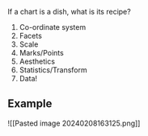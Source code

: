 If a chart is a dish, what is its recipe?

1. Co-ordinate system
2. Facets
3. Scale
4. Marks/Points
5. Aesthetics
6. Statistics/Transform
7. Data!

## Example

![[Pasted image 20240208163125.png]]

